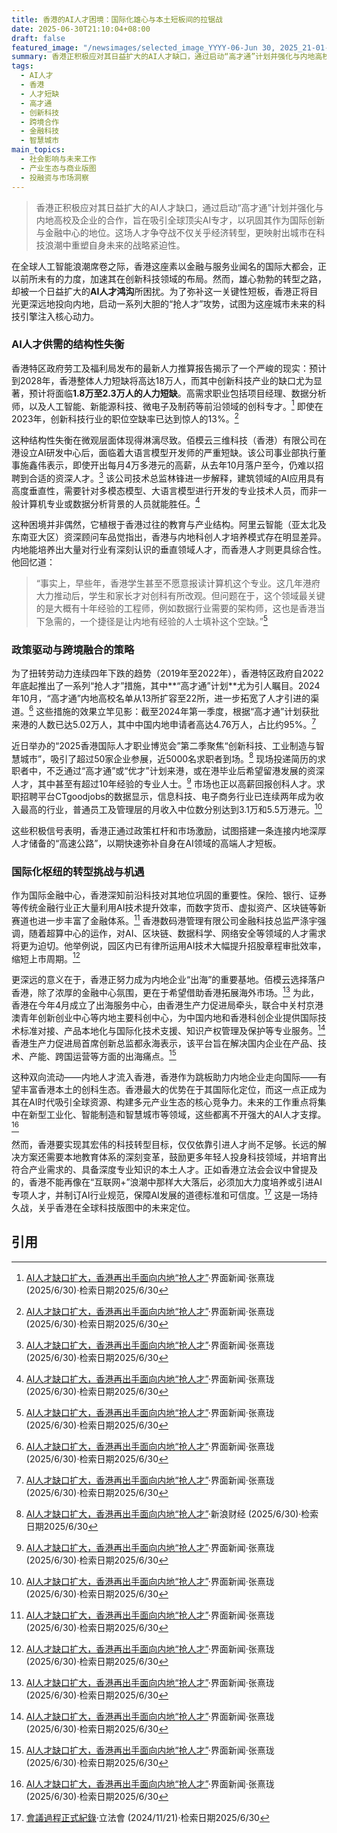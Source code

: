 ```yaml
---
title: 香港的AI人才困境：国际化雄心与本土短板间的拉锯战
date: 2025-06-30T21:10:04+08:00
draft: false
featured_image: "/newsimages/selected_image_YYYY-06-Jun 30, 2025_21-01-13-030.jpg"
summary: 香港正积极应对其日益扩大的AI人才缺口，通过启动“高才通”计划并强化与内地高校及企业的合作，旨在吸引全球顶尖AI专才，以巩固其作为国际创新与金融中心的地位。这场人才争夺战不仅关乎经济转型，更映射出城市在科技浪潮中重塑自身未来的战略紧迫性。
tags: 
  - AI人才
  - 香港
  - 人才短缺
  - 高才通
  - 创新科技
  - 跨境合作
  - 金融科技
  - 智慧城市
main_topics: 
  - 社会影响与未来工作
  - 产业生态与商业版图
  - 投融资与市场洞察
---
```


> 香港正积极应对其日益扩大的AI人才缺口，通过启动“高才通”计划并强化与内地高校及企业的合作，旨在吸引全球顶尖AI专才，以巩固其作为国际创新与金融中心的地位。这场人才争夺战不仅关乎经济转型，更映射出城市在科技浪潮中重塑自身未来的战略紧迫性。

在全球人工智能浪潮席卷之际，香港这座素以金融与服务业闻名的国际大都会，正以前所未有的力度，加速其在创新科技领域的布局。然而，雄心勃勃的转型之路，却被一个日益扩大的**AI人才鸿沟**所困扰。为了弥补这一关键性短板，香港正将目光更深远地投向内地，启动一系列大胆的“抢人才”攻势，试图为这座城市未来的科技引擎注入核心动力。

### AI人才供需的结构性失衡

香港特区政府劳工及福利局发布的最新人力推算报告揭示了一个严峻的现实：预计到2028年，香港整体人力短缺将高达18万人，而其中创新科技产业的缺口尤为显著，预计将面临**1.8万至2.3万人的人力短缺**。高需求职业包括项目经理、数据分析师，以及人工智能、新能源科技、微电子及制药等前沿领域的创科专才。[^1] 即使在2023年，创新科技行业的职位空缺率已达到惊人的13%。[^1]

这种结构性失衡在微观层面体现得淋漓尽致。佰模云三维科技（香港）有限公司在港设立AI研发中心后，面临着大语言模型开发师的严重短缺。该公司事业部执行董事施鑫伟表示，即使开出每月4万多港元的高薪，从去年10月落户至今，仍难以招聘到合适的资深人才。[^1] 该公司技术总监林锋进一步解释，建筑领域的AI应用具有高度垂直性，需要针对多模态模型、大语言模型进行开发的专业技术人员，而非一般计算机专业或数据分析背景的人员就能胜任。[^1]

这种困境并非偶然，它植根于香港过往的教育与产业结构。阿里云智能（亚太北及东南亚大区）资深顾问车品觉指出，香港与内地科创人才培养模式存在明显差异。内地能培养出大量对行业有深刻认识的垂直领域人才，而香港人才则更具综合性。他回忆道：
> “事实上，早些年，香港学生甚至不愿意报读计算机这个专业。这几年港府大力推动后，学生和家长才对创科有所改观。但问题在于，这个领域最关键的是大概有十年经验的工程师，例如数据行业需要的架构师，这也是香港当下急需的，一个捷径是让内地有经验的人士填补这个空缺。”[^1]

### 政策驱动与跨境融合的策略

为了扭转劳动力连续四年下跌的趋势（2019年至2022年），香港特区政府自2022年底起推出了一系列“抢人才”措施，其中**“高才通”计划**尤为引人瞩目。2024年10月，“高才通”内地高校名单从13所扩容至22所，进一步拓宽了人才引进的渠道。[^1] 这些措施的效果立竿见影：截至2024年第一季度，根据“高才通”计划获批来港的人数已达5.02万人，其中中国内地申请者高达4.76万人，占比约95%。[^1]

近日举办的“2025香港国际人才职业博览会”第二季聚焦“创新科技、工业制造与智慧城市”，吸引了超过50家企业参展，近5000名求职者到场。[^2] 现场投递简历的求职者中，不乏通过“高才通”或“优才”计划来港，或在港毕业后希望留港发展的资深人才，其中甚至有超过10年经验的专业人士。[^1] 市场也正以高薪回报创科人才。求职招聘平台CTgoodjobs的数据显示，信息科技、电子商务行业已连续两年成为收入最高的行业，普通员工及管理层的月收入中位数分别达到3.1万和5.5万港元。[^1]

这些积极信号表明，香港正通过政策杠杆和市场激励，试图搭建一条连接内地深厚人才储备的“高速公路”，以期快速弥补自身在AI领域的高端人才短板。

### 国际化枢纽的转型挑战与机遇

作为国际金融中心，香港深知前沿科技对其地位巩固的重要性。保险、银行、证券等传统金融行业正大量利用AI技术提升效率，而数字货币、虚拟资产、区块链等新赛道也进一步丰富了金融体系。[^1] 香港数码港管理有限公司金融科技总监严涤宇强调，随着超算中心的运作，对AI、区块链、数据科学、网络安全等领域的人才需求将更为迫切。他举例说，园区内已有律所运用AI技术大幅提升招股章程审批效率，缩短上市周期。[^1]

更深远的意义在于，香港正努力成为内地企业“出海”的重要基地。佰模云选择落户香港，除了浓厚的金融中心氛围，更在于希望借助香港拓展海外市场。[^1] 为此，香港在今年4月成立了出海服务中心，由香港生产力促进局牵头，联合中关村京港澳青年创新创业中心等内地主要科创中心，为中国内地和香港科创企业提供国际技术标准对接、产品本地化与国际化技术支援、知识产权管理及保护等专业服务。[^1] 香港生产力促进局首席创新总监都永海表示，该平台旨在解决国内企业在产品、技术、产能、跨国运营等方面的出海痛点。[^1]

这种双向流动——内地人才流入香港，香港作为跳板助力内地企业走向国际——有望丰富香港本土的创科生态。香港最大的优势在于其国际化定位，而这一点正成为其在AI时代吸引全球资源、构建多元产业生态的核心竞争力。未来的工作重点将集中在新型工业化、智能制造和智慧城市等领域，这些都离不开强大的AI人才支撑。[^1]

然而，香港要实现其宏伟的科技转型目标，仅仅依靠引进人才尚不足够。长远的解决方案还需要本地教育体系的深刻变革，鼓励更多年轻人投身科技领域，并培育出符合产业需求的、具备深度专业知识的本土人才。正如香港立法会会议中曾提及的，香港不能再像在“互联网+”浪潮中那样大大落后，必须加大力度培养或引进AI专项人才，并制订AI行业规范，保障AI发展的道德标准和可信度。[^5] 这是一场持久战，关乎香港在全球科技版图中的未来定位。

## 引用
[^1]: <a target="_blank" rel="noopener noreferrer nofollow" href="https://www.jiemian.com/article/12969046.html">AI人才缺口扩大，香港再出手面向内地“抢人才”</a>·界面新闻·张熹珑 (2025/6/30)·检索日期2025/6/30
[^2]: <a target="_blank" rel="noopener noreferrer nofollow" href="https://finance.sina.com.cn/jjxw/2025-06-30/doc-infcviev6632660.shtml">AI人才缺口扩大，香港再出手面向内地“抢人才”</a>·新浪财经 (2025/6/30)·检索日期2025/6/30
[^3]: <a target="_blank" rel="noopener noreferrer nofollow" href="https://www.36kr.com/p/3358910544693248">AI人才缺口扩大，香港再出手面向内地“抢人才”</a>·36氪 (2025/6/30)·检索日期2025/6/30
[^4]: <a target="_blank" rel="noopener noreferrer nofollow" href="https://m.jiemian.com/lists/272.html">城事-佛山</a>·界面新闻 (无特定日期)·检索日期2025/6/30
[^5]: <a target="_blank" rel="noopener noreferrer nofollow" href="https://www.legco.gov.hk/yr2024/chinese/counmtg/hansard/cm20241121-translate-c.pdf">會議過程正式紀錄</a>·立法會 (2024/11/21)·检索日期2025/6/30
